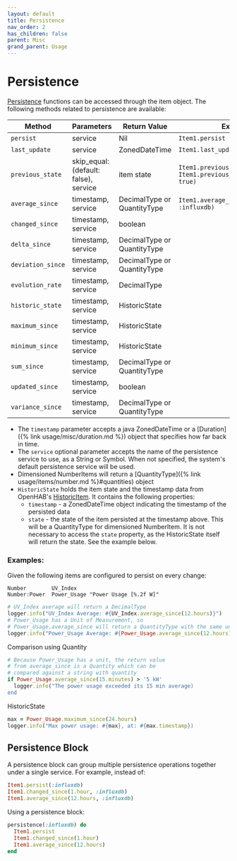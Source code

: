 ```yaml
---
layout: default
title: Persistence
nav_order: 2
has_children: false
parent: Misc
grand_parent: Usage
---
```


# Persistence

[Persistence](https://www.openhab.org/docs/configuration/persistence.html) functions can be accessed through the item object. The following methods related to persistence are available: 

| Method            | Parameters                            | Return Value                | Example                                                         |
| ----------------- | ------------------------------------- | --------------------------- | --------------------------------------------------------------- |
| `persist`         | service                               | Nil                         | `Item1.persist`                                                 |
| `last_update`     | service                               | ZonedDateTime               | `Item1.last_update`                                             |
| `previous_state`  | skip_equal: (default: false), service | item state                  | `Item1.previous_state` `Item1.previous_state(skip_equal: true)` |
| `average_since`   | timestamp, service                    | DecimalType or QuantityType | `Item1.average_since(-1.hours, :influxdb)`                      |
| `changed_since`   | timestamp, service                    | boolean                     |                                                                 |
| `delta_since`     | timestamp, service                    | DecimalType or QuantityType |                                                                 |
| `deviation_since` | timestamp, service                    | DecimalType or QuantityType |                                                                 |
| `evolution_rate`  | timestamp, service                    | DecimalType                 |                                                                 |
| `historic_state`  | timestamp, service                    | HistoricState               |                                                                 |
| `maximum_since`   | timestamp, service                    | HistoricState               |                                                                 |
| `minimum_since`   | timestamp, service                    | HistoricState               |                                                                 |
| `sum_since`       | timestamp, service                    | DecimalType or QuantityType |                                                                 |
| `updated_since`   | timestamp, service                    | boolean                     |                                                                 |
| `variance_since`  | timestamp, service                    | DecimalType or QuantityType |                                                                 |

* The `timestamp` parameter accepts a java ZonedDateTime or a [Duration]({% link usage/misc/duration.md %}) object that specifies how far back in time.
* The `service` optional parameter accepts the name of the persistence service to use, as a String or Symbol. When not specified, the system's default persistence service will be used.
* Dimensioned NumberItems will return a [QuantityType]({% link usage/items/number.md %}#quantities) object
* `HistoricState` holds the item state and the timestamp data from OpenHAB's [HistoricItem](https://openhab.org/javadoc/latest/org/openhab/core/persistence/historicitem). It contains the following properties:
  * `timestamp` - a ZonedDateTime object indicating the timestamp of the persisted data
  * `state` - the state of the item persisted at the timestamp above. This will be a QuantityType for dimensioned NumberItem. It is not necessary to access the `state` property, as the HistoricState itself will return the state. See the example below.
  
  

### Examples:

Given the following items are configured to persist on every change:
```
Number        UV_Index
Number:Power  Power_Usage "Power Usage [%.2f W]"
```

```ruby
# UV_Index average will return a DecimalType
logger.info("UV_Index Average: #{UV_Index.average_since(12.hours)}") 
# Power_Usage has a Unit of Measurement, so 
# Power_Usage.average_since will return a QuantityType with the same unit
logger.info("Power_Usage Average: #{Power_Usage.average_since(12.hours)}") 
```

Comparison using Quantity

```ruby
# Because Power_Usage has a unit, the return value 
# from average_since is a Quantity which can be
# compared against a string with quantity
if Power_Usage.average_since(15.minutes) > '5 kW'
  logger.info("The power usage exceeded its 15 min average)
end
```

HistoricState

```ruby
max = Power_Usage.maximum_since(24.hours)
logger.info("Max power usage: #{max}, at: #{max.timestamp})
```

## Persistence Block

A persistence block can group multiple persistence operations together under a single service. For example, instead of:

```ruby
Item1.persist(:influxdb)
Item1.changed_since(1.hour, :influxdb)
Item1.average_since(12.hours, :influxdb)
```

Using a persistence block:

```ruby
persistence(:influxdb) do
  Item1.persist
  Item1.changed_since(1.hour)
  Item1.average_since(12.hours)
end
```
